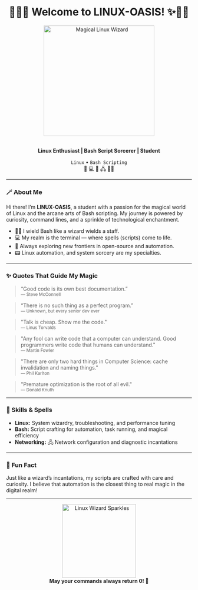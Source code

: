 <!-- Technological Kawaii Magical Wizard Theme - LINUX-OASIS -->

<div align="center">
  <h1>🧙‍♂️✨ Welcome to LINUX-OASIS! ✨🧙‍♂️</h1>
  <img src="https://media3.giphy.com/media/v1.Y2lkPTc5MGI3NjExMmpqZTBpM2I4NTRkcDZsajNobWQ2Y3NpMTl5NXB1eXNnbmx1cWQzbSZlcD12MV9pbnRlcm5hbF9naWZfYnlfaWQmY3Q9Zw/M9kgjEsLG6LMbYC9dl/giphy.gif" width="300" alt="Magical Linux Wizard"/>
  <br><br>
  <p>
    <b>Linux Enthusiast | Bash Script Sorcerer | Student</b>
  </p>
  <p>
    <code>Linux</code> • <code>Bash Scripting</code> <br>
    <span>🔮 💻 📡 🖧 🧙‍♂️</span>
  </p>
</div>

---

### 🪄 About Me

Hi there! I’m <b>LINUX-OASIS</b>, a student with a passion for the magical world of Linux and the arcane arts of Bash scripting. My journey is powered by curiosity, command lines, and a sprinkle of technological enchantment.

- 🧙‍♂️ I wield Bash like a wizard wields a staff.
- 💻 My realm is the terminal — where spells (scripts) come to life.
- 📡 Always exploring new frontiers in open-source and automation.
- 📟 Linux automation, and system sorcery are my specialties.

---

### ✨ Quotes That Guide My Magic

> “Good code is its own best documentation.”  
> <sub>— Steve McConnell</sub>

> “There is no such thing as a perfect program.”  
> <sub>— Unknown, but every senior dev ever</sub>

> "Talk is cheap. Show me the code."  
> <sub>— Linus Torvalds</sub>

> "Any fool can write code that a computer can understand. Good programmers write code that humans can understand."  
> <sub>— Martin Fowler</sub>

> "There are only two hard things in Computer Science: cache invalidation and naming things."  
> <sub>— Phil Karlton</sub>

> "Premature optimization is the root of all evil."  
> <sub>— Donald Knuth</sub>

---

### 📖 Skills & Spells

- **Linux:** System wizardry, troubleshooting, and performance tuning
- **Bash:** Script crafting for automation, task running, and magical efficiency
- **Networking:** 🖧 Network configuration and diagnostic incantations

---

### 🌟 Fun Fact

Just like a wizard’s incantations, my scripts are crafted with care and curiosity. I believe that automation is the closest thing to real magic in the digital realm!

---

<div align="center">
  <img src="https://media.giphy.com/media/v1.Y2lkPTc5MGI3NjExY3Q2Y3d0Ym1oZW5yNjlzNnRkYjF1aDZvNHpwOGZsN3M1a3B1ZG5yZiZlcD12MV9naWZzX3NlYXJjaCZjdD1n/3oEjI6SIIHBdRxXI40/giphy.gif" width="200" alt="Linux Wizard Sparkles"/>
  <br>
  <b>May your commands always return 0! 🔮</b>
</div>
